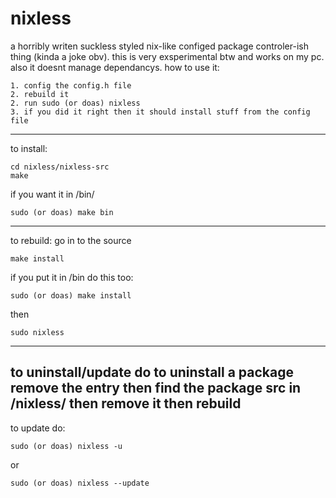 # nixless
a horribly writen suckless styled nix-like configed package controler-ish thing (kinda a joke obv). this is very exsperimental btw and works on my pc. also it doesnt manage dependancys. how to use it:
```
1. config the config.h file
2. rebuild it
2. run sudo (or doas) nixless
3. if you did it right then it should install stuff from the config file
```
---
to install:
```
cd nixless/nixless-src
make
```
if you want it in /bin/ 
```
sudo (or doas) make bin
```
---
to rebuild:
go in to the source
```
make install
```
if you put it in /bin do this too:
```
sudo (or doas) make install
```
then
```
sudo nixless
```

---
to uninstall/update do 
to uninstall a package remove the entry then find the package src in /nixless/ then remove it then rebuild
---
to update do:
```
sudo (or doas) nixless -u
```
or
```
sudo (or doas) nixless --update
```
